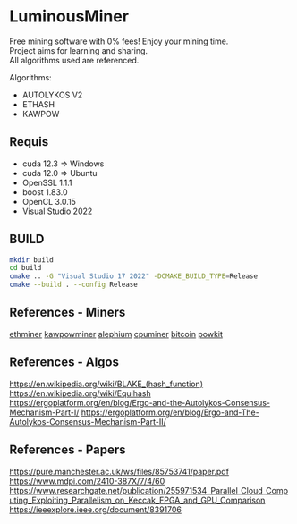 # LuminousMiner

Free mining software with 0% fees! Enjoy your mining time.  
Project aims for learning and sharing.  
All algorithms used are referenced.  

Algorithms:
- AUTOLYKOS V2
- ETHASH
- KAWPOW

## Requis
- cuda 12.3 => Windows
- cuda 12.0 => Ubuntu
- OpenSSL 1.1.1
- boost 1.83.0
- OpenCL 3.0.15
- Visual Studio 2022

## BUILD
```sh
mkdir build
cd build
cmake .. -G "Visual Studio 17 2022" -DCMAKE_BUILD_TYPE=Release
cmake --build . --config Release
```

## References - Miners
[ethminer](https://github.com/ethereum-mining/ethminer)
[kawpowminer](https://github.com/RavenCommunity/kawpowminer)
[alephium](https://github.com/alephium/gpu-miner)
[cpuminer](https://github.com/pooler/cpuminer)
[bitcoin](https://github.com/pakheili/sha-256-hash-algorithm-bitcoin-miner)
[powkit](https://github.com/sencha-dev/powkit)

## References - Algos
https://en.wikipedia.org/wiki/BLAKE_(hash_function)
https://en.wikipedia.org/wiki/Equihash
https://ergoplatform.org/en/blog/Ergo-and-the-Autolykos-Consensus-Mechanism-Part-I/
https://ergoplatform.org/en/blog/Ergo-and-The-Autolykos-Consensus-Mechanism-Part-II/

## References - Papers
https://pure.manchester.ac.uk/ws/files/85753741/paper.pdf
https://www.mdpi.com/2410-387X/7/4/60
https://www.researchgate.net/publication/255971534_Parallel_Cloud_Computing_Exploiting_Parallelism_on_Keccak_FPGA_and_GPU_Comparison
https://ieeexplore.ieee.org/document/8391706
